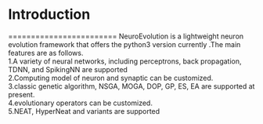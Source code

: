 # Introduction
========================
   NeuroEvolution is a lightweight neuron evolution framework that offers the python3 version currently .The main features are as follows.<br/>
1.A variety of neural networks, including perceptrons, back propagation, TDNN, and SpikingNN are supported<br/>
2.Computing model of neuron and synaptic can be customized.<br/>
3.classic genetic algorithm, NSGA, MOGA, DOP, GP, ES, EA are supported at present.<br/>
4.evolutionary operators can be customized.<br/>
5.NEAT, HyperNeat and variants are supported<br/>
